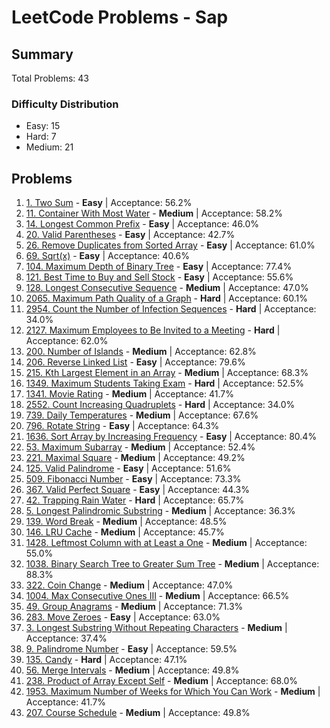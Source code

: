 # LeetCode Problems - Sap

## Summary
Total Problems: 43

### Difficulty Distribution

- Easy: 15
- Hard: 7
- Medium: 21

## Problems

1. [1. Two Sum](https://leetcode.com/problems/two-sum/) - **Easy** | Acceptance: 56.2%
2. [11. Container With Most Water](https://leetcode.com/problems/container-with-most-water/) - **Medium** | Acceptance: 58.2%
3. [14. Longest Common Prefix](https://leetcode.com/problems/longest-common-prefix/) - **Easy** | Acceptance: 46.0%
4. [20. Valid Parentheses](https://leetcode.com/problems/valid-parentheses/) - **Easy** | Acceptance: 42.7%
5. [26. Remove Duplicates from Sorted Array](https://leetcode.com/problems/remove-duplicates-from-sorted-array/) - **Easy** | Acceptance: 61.0%
6. [69. Sqrt(x)](https://leetcode.com/problems/sqrtx/) - **Easy** | Acceptance: 40.6%
7. [104. Maximum Depth of Binary Tree](https://leetcode.com/problems/maximum-depth-of-binary-tree/) - **Easy** | Acceptance: 77.4%
8. [121. Best Time to Buy and Sell Stock](https://leetcode.com/problems/best-time-to-buy-and-sell-stock/) - **Easy** | Acceptance: 55.6%
9. [128. Longest Consecutive Sequence](https://leetcode.com/problems/longest-consecutive-sequence/) - **Medium** | Acceptance: 47.0%
10. [2065. Maximum Path Quality of a Graph](https://leetcode.com/problems/maximum-path-quality-of-a-graph/) - **Hard** | Acceptance: 60.1%
11. [2954. Count the Number of Infection Sequences](https://leetcode.com/problems/count-the-number-of-infection-sequences/) - **Hard** | Acceptance: 34.0%
12. [2127. Maximum Employees to Be Invited to a Meeting](https://leetcode.com/problems/maximum-employees-to-be-invited-to-a-meeting/) - **Hard** | Acceptance: 62.0%
13. [200. Number of Islands](https://leetcode.com/problems/number-of-islands/) - **Medium** | Acceptance: 62.8%
14. [206. Reverse Linked List](https://leetcode.com/problems/reverse-linked-list/) - **Easy** | Acceptance: 79.6%
15. [215. Kth Largest Element in an Array](https://leetcode.com/problems/kth-largest-element-in-an-array/) - **Medium** | Acceptance: 68.3%
16. [1349. Maximum Students Taking Exam](https://leetcode.com/problems/maximum-students-taking-exam/) - **Hard** | Acceptance: 52.5%
17. [1341. Movie Rating](https://leetcode.com/problems/movie-rating/) - **Medium** | Acceptance: 41.7%
18. [2552. Count Increasing Quadruplets](https://leetcode.com/problems/count-increasing-quadruplets/) - **Hard** | Acceptance: 34.0%
19. [739. Daily Temperatures](https://leetcode.com/problems/daily-temperatures/) - **Medium** | Acceptance: 67.6%
20. [796. Rotate String](https://leetcode.com/problems/rotate-string/) - **Easy** | Acceptance: 64.3%
21. [1636. Sort Array by Increasing Frequency](https://leetcode.com/problems/sort-array-by-increasing-frequency/) - **Easy** | Acceptance: 80.4%
22. [53. Maximum Subarray](https://leetcode.com/problems/maximum-subarray/) - **Medium** | Acceptance: 52.4%
23. [221. Maximal Square](https://leetcode.com/problems/maximal-square/) - **Medium** | Acceptance: 49.2%
24. [125. Valid Palindrome](https://leetcode.com/problems/valid-palindrome/) - **Easy** | Acceptance: 51.6%
25. [509. Fibonacci Number](https://leetcode.com/problems/fibonacci-number/) - **Easy** | Acceptance: 73.3%
26. [367. Valid Perfect Square](https://leetcode.com/problems/valid-perfect-square/) - **Easy** | Acceptance: 44.3%
27. [42. Trapping Rain Water](https://leetcode.com/problems/trapping-rain-water/) - **Hard** | Acceptance: 65.7%
28. [5. Longest Palindromic Substring](https://leetcode.com/problems/longest-palindromic-substring/) - **Medium** | Acceptance: 36.3%
29. [139. Word Break](https://leetcode.com/problems/word-break/) - **Medium** | Acceptance: 48.5%
30. [146. LRU Cache](https://leetcode.com/problems/lru-cache/) - **Medium** | Acceptance: 45.7%
31. [1428. Leftmost Column with at Least a One](https://leetcode.com/problems/leftmost-column-with-at-least-a-one/) - **Medium** | Acceptance: 55.0%
32. [1038. Binary Search Tree to Greater Sum Tree](https://leetcode.com/problems/binary-search-tree-to-greater-sum-tree/) - **Medium** | Acceptance: 88.3%
33. [322. Coin Change](https://leetcode.com/problems/coin-change/) - **Medium** | Acceptance: 47.0%
34. [1004. Max Consecutive Ones III](https://leetcode.com/problems/max-consecutive-ones-iii/) - **Medium** | Acceptance: 66.5%
35. [49. Group Anagrams](https://leetcode.com/problems/group-anagrams/) - **Medium** | Acceptance: 71.3%
36. [283. Move Zeroes](https://leetcode.com/problems/move-zeroes/) - **Easy** | Acceptance: 63.0%
37. [3. Longest Substring Without Repeating Characters](https://leetcode.com/problems/longest-substring-without-repeating-characters/) - **Medium** | Acceptance: 37.4%
38. [9. Palindrome Number](https://leetcode.com/problems/palindrome-number/) - **Easy** | Acceptance: 59.5%
39. [135. Candy](https://leetcode.com/problems/candy/) - **Hard** | Acceptance: 47.1%
40. [56. Merge Intervals](https://leetcode.com/problems/merge-intervals/) - **Medium** | Acceptance: 49.8%
41. [238. Product of Array Except Self](https://leetcode.com/problems/product-of-array-except-self/) - **Medium** | Acceptance: 68.0%
42. [1953. Maximum Number of Weeks for Which You Can Work](https://leetcode.com/problems/maximum-number-of-weeks-for-which-you-can-work/) - **Medium** | Acceptance: 41.7%
43. [207. Course Schedule](https://leetcode.com/problems/course-schedule/) - **Medium** | Acceptance: 49.8%